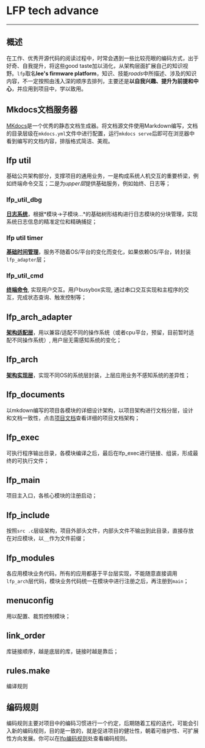 # LFP tech advance

---

## 概述

在工作、优秀开源代码的阅读过程中，时常会遇到一些比较亮眼的编码方式，出于好奇、自我提升，将这些good taste加以消化，从架构层面扩展自己的知识视野。`lfp`取名**lee's firmware platform**，知识、技能*roads*中所描述、涉及的知识内容，不一定按照由浅入深的顺序去排列，主要还是**以自我兴趣、提升为前提和中心**，并应用到项目中，学以致用。

## Mkdocs文档服务器

[MKdocs](www.mkdocs.org)是一个优秀的静态文档生成器。将文档源文件使用Markdown编写，文档的目录层级在`mkdocs.yml`文件中进行配置，运行`mkdocs serve`后即可在浏览器中看到编写的文档内容，排版格式简洁、美观。

## lfp util

基础公共架构部分，支撑项目的通用业务，一是构成系统人机交互的重要桥梁，例如终端命令交互；二是为*upper层*提供基础服务，例如始终、日志等；

### lfp_util_dbg

**[日志系统][lfp util]**，根据*模块->子模块...*的基础树形结构进行日志模块的分块管理，实现系统日志信息的精准定位和精确捕捉；

### lfp util timer

**[基础时间管理][lfp util timer]**，服务不随着OS/平台的变化而变化，如果依赖OS/平台，转封装`lfp_adapter`层；

### lfp_util_cmd

**[终端命令][lfp util cmd]**, 实现用户交互。用户busybox实现, 通过串口交互实现和主程序的交互，完成状态查询、触发控制等；

## lfp_arch_adapter

**[架构适配层][lfp arch adapter]**，用以兼容/适配不同的操作系统（或者cpu平台，预留，目前暂时适配不同操作系统）, 用户层无需感知系统的变化；

## lfp_arch

**[架构实现层][lfp arch]**，实现不同OS的系统层封装，上层应用业务不感知系统的差异性；

## lfp_documents

以mkdown编写的项目各模块的详细设计架构，以项目架构进行文档分层，设计和文档一致性，点击[项目文档][lfp documents]查看详细的项目文档架构；

## lfp_exec

可执行程序输出目录，各模块编译之后，最后在lfp_exec进行链接、组装，形成最终的可执行文件；

## lfp_main

项目主入口，各核心模块的注册启动；

## lfp_include

按照`src .c`层级架构，项目外部头文件，内部头文件不输出到此目录，直接存放在对应模块，以`__`作为文件前缀；

## lfp_modules

各应用模块业务代码，所有的应用都基于平台层实现，不能随意直接调用`lfp_arch`层代码，模块业务代码统一在模块中进行注册之后，再注册到`main`；

## menuconfig

用以配置、裁剪控制模块；

## link_order

库链接顺序，越是底层的库，链接时越是靠后；

## rules.make

编译规则

## 编码规则

编码规则主要对项目中的编码习惯进行一个约定，后期随着工程的迭代，可能会引入新的编码规则，目的是一致的，就是促进项目的健壮性，朝着可维护性、可扩展性方向发展。你可以在[lfp编码规则][programming rules]处查看编码规则。

[lfp util cmd]: /util/util_cmd/
[lfp util timer]: /util/
[lfp util]: /util/util/
[lfp arch adapter]: /arch_adapter/arch_adaprer/
[lfp arch]: /arch/arch/
[lfp documents]: /./
[programming rules]: /programming_rules/proogramming_rules/